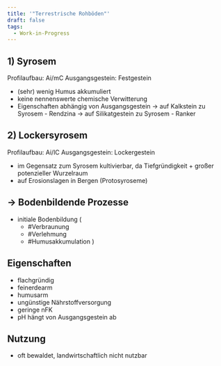 ```yaml
---
title: '"Terrestrische Rohböden"'
draft: false
tags:
  - Work-in-Progress
---
```


## 1) Syrosem

Profilaufbau: Ai/mC
Ausgangsgestein: Festgestein
- (sehr) wenig Humus akkumuliert
- keine nennenswerte chemische Verwitterung
- Eigenschaften abhängig von Ausgangsgestein 
	-> auf Kalkstein zu Syrosem - Rendzina
	-> auf Silikatgestein zu Syrosem - Ranker


## 2) Lockersyrosem

Profilaufbau: Ai/lC
Ausgangsgestein: Lockergestein
- im Gegensatz zum Syrosem kultivierbar, da Tiefgründigkeit + großer potenzieller Wurzelraum 
- auf Erosionslagen in Bergen (Protosyroseme)
## -> Bodenbildende Prozesse
- initiale Bodenbildung (
	- #Verbraunung
	- #Verlehmung
	- #Humusakkumulation )

## Eigenschaften
- flachgründig
- feinerdearm
- humusarm
- ungünstige Nährstoffversorgung
- geringe nFK
- pH hängt von Ausgangsgestein ab

## Nutzung
- oft bewaldet, landwirtschaftlich nicht nutzbar